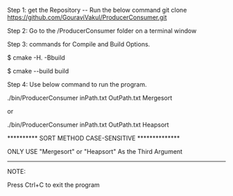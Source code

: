 Step 1:
get the Repository -- Run the below command
git clone https://github.com/GouraviVakul/ProducerConsumer.git

Step 2:
Go to the /ProducerConsumer folder on a terminal window

Step 3:
commands for Compile and Build Options.

$ cmake -H. -Bbuild

$ cmake --build build


Step 4:
Use below command to run the program.

./bin/ProducerConsumer inPath.txt OutPath.txt Mergesort

 or

./bin/ProducerConsumer inPath.txt OutPath.txt Heapsort


********** SORT METHOD CASE-SENSITIVE **************

ONLY USE "Mergesort" or "Heapsort" As the Third Argument

****************************************************

NOTE:

Press Ctrl+C to exit the program

